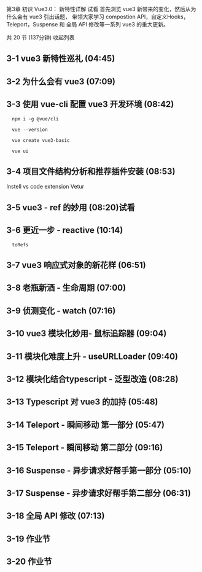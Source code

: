 第3章 初识 Vue3.0： 新特性详解 试看
首先浏览 vue3 新带来的变化，然后从为什么会有 vue3 引出话题， 带领大家学习 compostion API，自定义Hooks，Teleport，Suspense 和 全局 API 修改等一系列 vue3 的重大更新。

共 20 节 (137分钟) 收起列表

## 3-1 vue3 新特性巡礼 (04:45)

## 3-2 为什么会有 vue3 (07:09)

## 3-3 使用 vue-cli 配置 vue3 开发环境 (08:42)
```
  npm i -g @vue/cli

  vue --version

  vue create vue3-basic
```

```
  vue ui
```
## 3-4 项目文件结构分析和推荐插件安装 (08:53)
Instell vs code extension Vetur


## 3-5 vue3 - ref 的妙用 (08:20)试看

## 3-6 更近一步 - reactive (10:14)
```
  toRefs
```
## 3-7 vue3 响应式对象的新花样 (06:51)

## 3-8 老瓶新酒 - 生命周期 (07:00)

## 3-9 侦测变化 - watch (07:16)

## 3-10 vue3 模块化妙用- 鼠标追踪器 (09:04)

## 3-11 模块化难度上升 - useURLLoader (09:40)

## 3-12 模块化结合typescript - 泛型改造 (08:28)

## 3-13 Typescript 对 vue3 的加持 (05:48)

## 3-14 Teleport - 瞬间移动 第一部分 (05:47)

## 3-15 Teleport - 瞬间移动 第二部分 (09:16)

## 3-16 Suspense - 异步请求好帮手第一部分 (05:10)

## 3-17 Suspense - 异步请求好帮手第二部分 (06:31)

## 3-18 全局 API 修改 (07:13)

## 3-19 作业节
## 3-20 作业节